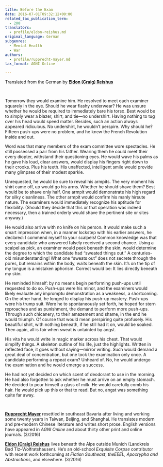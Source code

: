```yaml
---
title: Before the Exam
date: 2016-07-01T09:32:12+00:00
related_tax_publication_term:
  - 208
translators:
  - profile/eldon-reishus.md
original_language: German
subgenres:
  - Mental Health
  - War
authors:
  - profile/rupprecht-mayer.md
tax_format: AGNI Online

---
```

Translated from the German by **[Eldon (Craig) Reishus][1]**

&nbsp;

Tomorrow they would examine him. He resolved to meet each examiner squarely in the eye. Should he wear flashy underwear? He was unsure whether he would be required to immediately bare his torso. Best would be to simply wear a blazer, shirt, and tie—no undershirt. Having nothing to tug over his head would speed matter. Besides, such an action always appeared ridiculous. No undershirt, he wouldn’t perspire. Why should he? Fifteen push-ups were no problem, and he knew the French Revolution inside and out.

Word was that many members of the exam committee wore spectacles. He still possessed a pair from his father. Wearing them he could meet their every diopter, withstand their questioning eyes. He would wave his palms as he gave his loud, clear answers, would display his fingers right down to their crooks. Plus his teeth. His unaffected, intelligent smile would provide many glimpses of their modest sparkle.

Unrequested, he would be sure to reveal his armpits. The very moment his shirt came off, up would go his arms. Whether he should shave them? Best would be to shave only half. One armpit would demonstrate his high regard for silky cleanliness. The other armpit would confirm his manly hirsute nature. The examiners would immediately recognize his aptitude for flexibility. (Should they decide that this or that operation was indeed necessary, then a trained orderly would shave the pertinent site or sites anyway.)

He would also arrive with no knife on his person. It would make such a smart impression when, in a manner lockstep with his earlier answers, he declared: I commend myself to your scalpels! Common knowledge was that every candidate who answered falsely received a second chance. Using a scalpel as pick, an examiner would peek beneath the skin, would determine the degree to which the candidate had “sweated things out.” A centuries-old misunderstanding! What one “sweats out” does not secrete through the pores, but remains within the body, waits beneath the skin. It’s on the tip of my tongue is a mistaken aphorism. Correct would be: It lies directly beneath my skin.

He reminded himself: by no means begin performing push-ups until requested to do so. Push-ups were his minor, and the examiners would likely evaluate any impromptu demonstration as a weakness, a shortcoming. On the other hand, he longed to display his push-up mastery. Push-ups were his trump suit. Were he to spontaneously set forth, he hoped for stern reproaches and as punishment, the demand to perform more push-ups. Through such chicanery, to their amazement and shame, in the end he would triumph. Of course that would mean perspiring quite profusely. His beautiful shirt, with nothing beneath, if he still had it on, would be soaked. Then again, all is fair when sweat is untainted by angst.

His vita he would write in magic marker across his chest. That would simplify things. A skeleton outline of his life, just the highlights. Written in reflected face, it goes without saying—mirror writing. Such would demand a great deal of concentration, but one took the examination only once. A candidate performing a repeat exam? Unheard of. No, he would undergo the examination and he would emerge a success.

He had not yet decided on which scent of deodorant to use in the morning. He had also forgotten to ask whether he must arrive on an empty stomach. He decided to pour himself a glass of milk. He would carefully comb his hair. He would pick up this or that to read. But no, angst was something quite far away.

&nbsp;

[**Rupprecht Mayer**][2] resettled in southeast Bavaria after living and working some twenty years in Taiwan, Beijing, and Shanghai. He translates modern and pre-modern Chinese literature and writes short prose. English versions have appeared in _AGNI Online_ and about thirty other print and online journals. (3/2016)

**[Eldon (Craig) Reishus][1]** lives beneath the Alps outside Munich (Landkreis Bad Tlz–Wolfratshausen). He’s an old-school _Exquisite Corpse_ contributor with recent work forthcoming at _Fiction Southeast_, _theEEEL_, _Apocrypha and Abstractions_, and elsewhere. (3/2016)

 [1]: /about/our-people/authors/eldon-reishus/
 [2]: /about/our-people/authors/rupprecht-mayer/